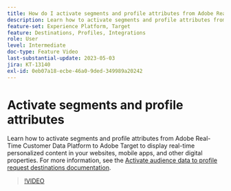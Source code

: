 ```yaml
---
title: How do I activate segments and profile attributes from Adobe Real-time CDP to Adobe Target?
description: Learn how to activate segments and profile attributes from Adobe Real-Time Customer Data Platform to Adobe Target to display real-time personalized content in your websites, mobile apps, and other digital properties.
feature-set: Experience Platform, Target
feature: Destinations, Profiles, Integrations
role: User
level: Intermediate
doc-type: Feature Video
last-substantial-update: 2023-05-03
jira: KT-13140
exl-id: 0eb07a18-ecbe-46a0-9ded-349989a20242
---
```

# Activate segments and profile attributes

Learn how to activate segments and profile attributes from Adobe Real-Time Customer Data Platform to Adobe Target to display real-time personalized content in your websites, mobile apps, and other digital properties. For more information, see the [Activate audience data to profile request destinations documentation](https://experienceleague.adobe.com/docs/experience-platform/destinations/ui/activate/activate-profile-request-destinations.html).

>[!VIDEO](https://video.tv.adobe.com/v/3419036/?learn=on)
